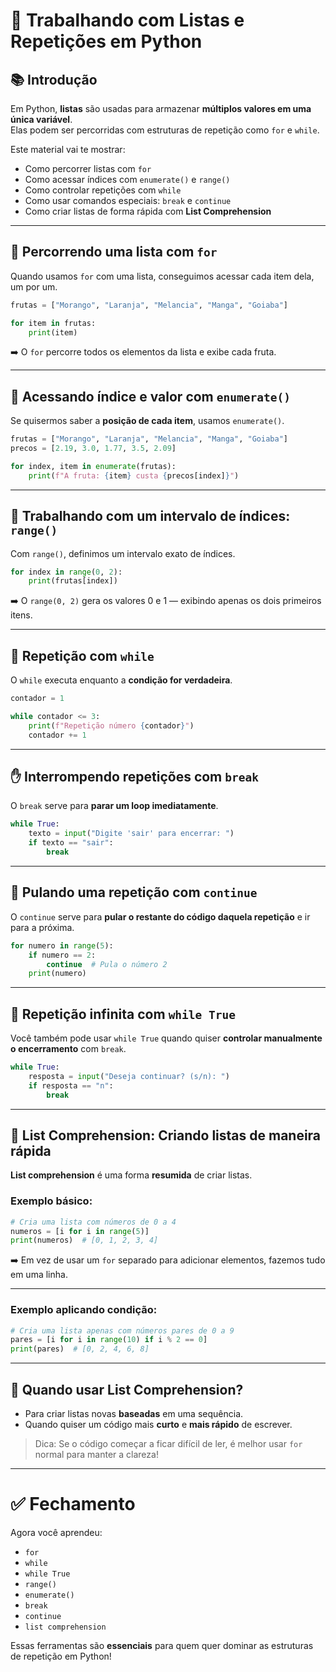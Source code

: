 
# 🍓 Trabalhando com Listas e Repetições em Python

## 📚 Introdução

Em Python, **listas** são usadas para armazenar **múltiplos valores em uma única variável**.  
Elas podem ser percorridas com estruturas de repetição como `for` e `while`.

Este material vai te mostrar:

- Como percorrer listas com `for`
- Como acessar índices com `enumerate()` e `range()`
- Como controlar repetições com `while`
- Como usar comandos especiais: `break` e `continue`
- Como criar listas de forma rápida com **List Comprehension**

---

## 🔹 Percorrendo uma lista com `for`

Quando usamos `for` com uma lista, conseguimos acessar cada item dela, um por um.

```python
frutas = ["Morango", "Laranja", "Melancia", "Manga", "Goiaba"]

for item in frutas:
    print(item)
```

➡️ O `for` percorre todos os elementos da lista e exibe cada fruta.

---

## 🔹 Acessando índice e valor com `enumerate()`

Se quisermos saber a **posição de cada item**, usamos `enumerate()`.

```python
frutas = ["Morango", "Laranja", "Melancia", "Manga", "Goiaba"]
precos = [2.19, 3.0, 1.77, 3.5, 2.09]

for index, item in enumerate(frutas):
    print(f"A fruta: {item} custa {precos[index]}")
```

---

## 🔹 Trabalhando com um intervalo de índices: `range()`

Com `range()`, definimos um intervalo exato de índices.

```python
for index in range(0, 2):
    print(frutas[index])
```

➡️ O `range(0, 2)` gera os valores 0 e 1 — exibindo apenas os dois primeiros itens.

---

## 🔁 Repetição com `while`

O `while` executa enquanto a **condição for verdadeira**.

```python
contador = 1

while contador <= 3:
    print(f"Repetição número {contador}")
    contador += 1
```

---

## ✋ Interrompendo repetições com `break`

O `break` serve para **parar um loop imediatamente**.

```python
while True:
    texto = input("Digite 'sair' para encerrar: ")
    if texto == "sair":
        break
```

---

## 🔄 Pulando uma repetição com `continue`

O `continue` serve para **pular o restante do código daquela repetição** e ir para a próxima.

```python
for numero in range(5):
    if numero == 2:
        continue  # Pula o número 2
    print(numero)
```

---

## 🔂 Repetição infinita com `while True`

Você também pode usar `while True` quando quiser **controlar manualmente o encerramento** com `break`.

```python
while True:
    resposta = input("Deseja continuar? (s/n): ")
    if resposta == "n":
        break
```

---

## 🔹 List Comprehension: Criando listas de maneira rápida

**List comprehension** é uma forma **resumida** de criar listas.

### Exemplo básico:

```python
# Cria uma lista com números de 0 a 4
numeros = [i for i in range(5)]
print(numeros)  # [0, 1, 2, 3, 4]
```

➡️ Em vez de usar um `for` separado para adicionar elementos, fazemos tudo em uma linha.

---

### Exemplo aplicando condição:

```python
# Cria uma lista apenas com números pares de 0 a 9
pares = [i for i in range(10) if i % 2 == 0]
print(pares)  # [0, 2, 4, 6, 8]
```

---

## 🧠 Quando usar List Comprehension?

- Para criar listas novas **baseadas** em uma sequência.
- Quando quiser um código mais **curto** e **mais rápido** de escrever.

> Dica: Se o código começar a ficar difícil de ler, é melhor usar `for` normal para manter a clareza!

---

# ✅ Fechamento

Agora você aprendeu:

- `for`
- `while`
- `while True`
- `range()`
- `enumerate()`
- `break`
- `continue`
- `list comprehension`

Essas ferramentas são **essenciais** para quem quer dominar as estruturas de repetição em Python!
